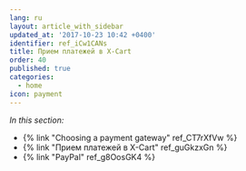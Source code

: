 ```yaml
---
lang: ru
layout: article_with_sidebar
updated_at: '2017-10-23 10:42 +0400'
identifier: ref_iCw1CANs
title: Прием платежей в X-Cart
order: 40
published: true
categories:
  - home
icon: payment
---
```

_In this section:_

*   {% link "Choosing a payment gateway" ref_CT7rXfVw %}
*   {% link "Прием платежей в X-Cart" ref_guGkzxGn %}
*   {% link "PayPal" ref_g8OosGK4 %}

